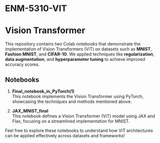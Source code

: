 # ENM-5310-VIT
# Vision Transformer 

This repository contains two Colab notebooks that demonstrate the implementation of Vision Transformers (ViT) on datasets such as **MNIST**, **Fashion MNIST**, and **CIFAR-10**. We applied techniques like **regularization**, **data augmentation**, and **hyperparameter tuning** to achieve improved accuracy scores.  

## Notebooks  

1. **Final_notebook_in_PyTorch(1)**  
   This notebook implements the Vision Transformer using PyTorch, showcasing the techniques and methods mentioned above.  

2. **JAX_MNIST_final**  
   This notebook defines a Vision Transformer (ViT) model using JAX and Flax, focusing on a streamlined implementation for MNIST.  

Feel free to explore these notebooks to understand how ViT architectures can be applied effectively across datasets and frameworks!

